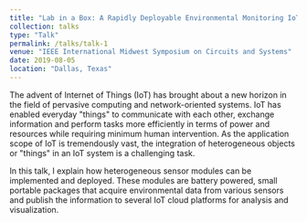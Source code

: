```yaml
---
title: "Lab in a Box: A Rapidly Deployable Environmental Monitoring IoT System"
collection: talks
type: "Talk"
permalink: /talks/talk-1
venue: "IEEE International Midwest Symposium on Circuits and Systems"
date: 2019-08-05
location: "Dallas, Texas"
---
```


The advent of Internet of Things (IoT) has brought about a new horizon in the field of pervasive computing and network-oriented systems. IoT has enabled everyday "things" to communicate with each other, exchange information and perform tasks more efficiently in terms of power and resources while requiring minimum human intervention. As the application scope of IoT is tremendously vast, the integration of heterogeneous objects or "things" in an IoT system is a challenging task. 

In this talk, I explain how heterogeneous sensor modules can be implemented and deployed. These modules are battery powered, small portable packages that acquire environmental data from various sensors and publish the information to several IoT cloud platforms for analysis and visualization.
